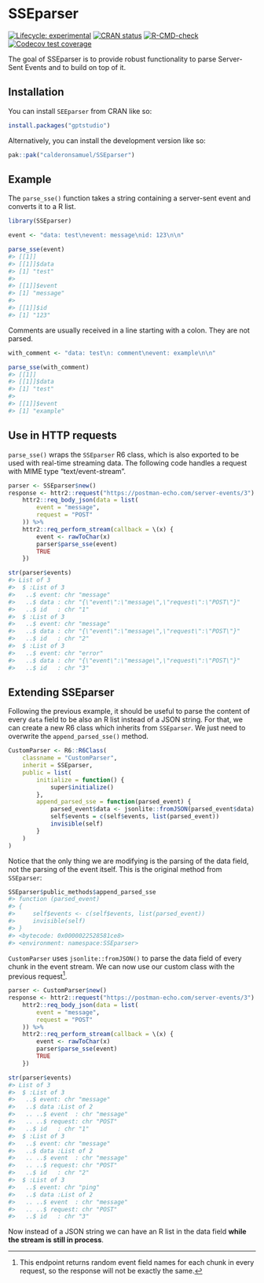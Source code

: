
<!-- README.md is generated from README.Rmd. Please edit that file -->

# SSEparser

<!-- badges: start -->

[![Lifecycle:
experimental](https://img.shields.io/badge/lifecycle-experimental-orange.svg)](https://lifecycle.r-lib.org/articles/stages.html#experimental)
[![CRAN
status](https://www.r-pkg.org/badges/version/SSEparser)](https://CRAN.R-project.org/package=SSEparser)
[![R-CMD-check](https://github.com/calderonsamuel/SSEparser/actions/workflows/R-CMD-check.yaml/badge.svg)](https://github.com/calderonsamuel/SSEparser/actions/workflows/R-CMD-check.yaml)
[![Codecov test
coverage](https://codecov.io/gh/calderonsamuel/SSEparser/branch/main/graph/badge.svg)](https://app.codecov.io/gh/calderonsamuel/SSEparser?branch=main)
<!-- badges: end -->

The goal of SSEparser is to provide robust functionality to parse
Server-Sent Events and to build on top of it.

## Installation

You can install `SEEparser` from CRAN like so:

``` r
install.packages("gptstudio")
```

Alternatively, you can install the development version like so:

``` r
pak::pak("calderonsamuel/SSEparser")
```

## Example

The `parse_sse()` function takes a string containing a server-sent event
and converts it to a R list.

``` r
library(SSEparser)

event <- "data: test\nevent: message\nid: 123\n\n"

parse_sse(event)
#> [[1]]
#> [[1]]$data
#> [1] "test"
#> 
#> [[1]]$event
#> [1] "message"
#> 
#> [[1]]$id
#> [1] "123"
```

Comments are usually received in a line starting with a colon. They are
not parsed.

``` r
with_comment <- "data: test\n: comment\nevent: example\n\n"

parse_sse(with_comment)
#> [[1]]
#> [[1]]$data
#> [1] "test"
#> 
#> [[1]]$event
#> [1] "example"
```

## Use in HTTP requests

`parse_sse()` wraps the `SSEparser` R6 class, which is also exported to
be used with real-time streaming data. The following code handles a
request with MIME type “text/event-stream”.

``` r
parser <- SSEparser$new()
response <- httr2::request("https://postman-echo.com/server-events/3") %>%
    httr2::req_body_json(data = list(
        event = "message",
        request = "POST"
    )) %>%
    httr2::req_perform_stream(callback = \(x) {
        event <- rawToChar(x)
        parser$parse_sse(event)
        TRUE
    })

str(parser$events)
#> List of 3
#>  $ :List of 3
#>   ..$ event: chr "message"
#>   ..$ data : chr "{\"event\":\"message\",\"request\":\"POST\"}"
#>   ..$ id   : chr "1"
#>  $ :List of 3
#>   ..$ event: chr "message"
#>   ..$ data : chr "{\"event\":\"message\",\"request\":\"POST\"}"
#>   ..$ id   : chr "2"
#>  $ :List of 3
#>   ..$ event: chr "error"
#>   ..$ data : chr "{\"event\":\"message\",\"request\":\"POST\"}"
#>   ..$ id   : chr "3"
```

## Extending SSEparser

Following the previous example, it should be useful to parse the content
of every `data` field to be also an R list instead of a JSON string. For
that, we can create a new R6 class which inherits from `SSEparser`. We
just need to overwrite the `append_parsed_sse()` method.

``` r
CustomParser <- R6::R6Class(
    classname = "CustomParser",
    inherit = SSEparser,
    public = list(
        initialize = function() {
            super$initialize()
        },
        append_parsed_sse = function(parsed_event) {
            parsed_event$data <- jsonlite::fromJSON(parsed_event$data)
            self$events = c(self$events, list(parsed_event))
            invisible(self)
        }
    )
)
```

Notice that the only thing we are modifying is the parsing of the data
field, not the parsing of the event itself. This is the original method
from `SSEparser`:

``` r
SSEparser$public_methods$append_parsed_sse
#> function (parsed_event) 
#> {
#>     self$events <- c(self$events, list(parsed_event))
#>     invisible(self)
#> }
#> <bytecode: 0x0000022528581ce8>
#> <environment: namespace:SSEparser>
```

`CustomParser` uses `jsonlite::fromJSON()` to parse the data field of
every chunk in the event stream. We can now use our custom class with
the previous request[^1].

``` r
parser <- CustomParser$new()
response <- httr2::request("https://postman-echo.com/server-events/3") %>%
    httr2::req_body_json(data = list(
        event = "message",
        request = "POST"
    )) %>%
    httr2::req_perform_stream(callback = \(x) {
        event <- rawToChar(x)
        parser$parse_sse(event)
        TRUE
    })

str(parser$events)
#> List of 3
#>  $ :List of 3
#>   ..$ event: chr "message"
#>   ..$ data :List of 2
#>   .. ..$ event  : chr "message"
#>   .. ..$ request: chr "POST"
#>   ..$ id   : chr "1"
#>  $ :List of 3
#>   ..$ event: chr "message"
#>   ..$ data :List of 2
#>   .. ..$ event  : chr "message"
#>   .. ..$ request: chr "POST"
#>   ..$ id   : chr "2"
#>  $ :List of 3
#>   ..$ event: chr "ping"
#>   ..$ data :List of 2
#>   .. ..$ event  : chr "message"
#>   .. ..$ request: chr "POST"
#>   ..$ id   : chr "3"
```

Now instead of a JSON string we can have an R list in the data field
**while the stream is still in process**.

[^1]: This endpoint returns random event field names for each chunk in
    every request, so the response will not be exactly the same.
